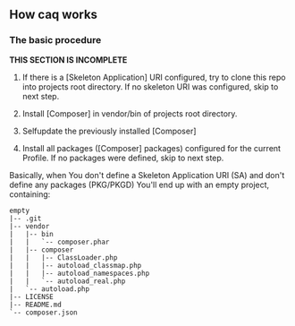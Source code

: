 How caq works
--------------------------------------------------------------------------------

### The basic procedure

**THIS SECTION IS INCOMPLETE**

 1.	If there is a [Skeleton Application] URI configured, try to clone this
	repo into projects root directory.
	If no skeleton URI was configured, skip to next step.

 2.	Install [Composer] in vendor/bin of projects root directory.

 3.	Selfupdate the previously installed [Composer]

 4.	Install all packages ([Composer] packages) configured for the current
	Profile. If no packages were defined, skip to next step.


Basically, when You don't define a Skeleton Application URI (SA)
and don't define any packages (PKG/PKGD) You'll end up with an empty
project, containing:


~~~~
empty
|-- .git
|-- vendor
|   |-- bin
|   |   `-- composer.phar
|   |-- composer
|   |   |-- ClassLoader.php
|   |   |-- autoload_classmap.php
|   |   |-- autoload_namespaces.php
|   |   `-- autoload_real.php
|   `-- autoload.php
|-- LICENSE
|-- README.md
`-- composer.json
~~~~
